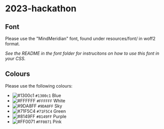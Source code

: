 # 2023-hackathon

## Font

Please use the "MindMeridian" font, found under resources/font/ in woff2 format.

*See the README in the font folder for instrucitons on how to use this font in your CSS.*

## Colours

Please use the following colours:

- ![#1300c1](https://placehold.co/15x15/f03c15/f03c15.png) `#1300c1` Blue
- ![#FFFFFF](https://placehold.co/15x15/FFFFFF/FFFFFF.png) `#FFFFFF` White
- ![#9DA8FF](https://placehold.co/15x15/9DA8FF/9DA8FF.png) `#9DA8FF` Sky
- ![#71F5C4](https://placehold.co/15x15/71F5C4/71F5C4.png) `#71F5C4` Green
- ![#8149FF](https://placehold.co/15x15/8149FF/8149FF.png) `#8149FF` Purple
- ![#FF0071](https://placehold.co/15x15/FF0071/FF0071.png) `#FF0071` Pink

